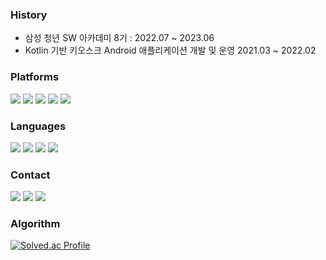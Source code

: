 <div>
 
   ### History
- 삼성 청년 SW 아카데미 8기 : 2022.07 ~ 2023.06
- Kotlin 기반 키오스크 Android 애플리케이션 개발 및 운영 2021.03 ~ 2022.02
 
</div>


<div>
 
   ### Platforms
 <p>
  <img src="https://img.shields.io/badge/Spring-6DB33F?style=flat&logo=jQuery&logoColor=white" />
  <img src="https://img.shields.io/badge/SpringBoot-6DB33F?style=flat&logo=SpringBoot&logoColor=white" />
  <img src="https://img.shields.io/badge/Vue.js-4FC08D?style=flat&logo=Vue.js&logoColor=white">
  <img src="https://img.shields.io/badge/React-61DAFB?style=flat&logo=react&logoColor=white"> 
  <img src="https://img.shields.io/badge/Android-3DDC84?style=flat&logo=Android&logoColor=white"/>
 </p>
</div>


<div>
 
 ### Languages
 <p>
   <img src="https://img.shields.io/badge/Kotlin-0095D5?style=flat&logo=Kotlin&logoColor=white"/> 
   <img src="https://img.shields.io/badge/Java-007396?style=flat&logo=Java&logoColor=white"/>
   <img src="https://img.shields.io/badge/Python-007396?style=flat&logo=Python&logoColor=white"/>
   <img src="https://img.shields.io/badge/Javascript-F7DF1E?style=flat&logo=javascript&logoColor=white">
 </p>
</div>




<div>
 
 ### Contact
 <p>
 <a href="https://velog.io/@donsco" target="_blank"><img src="https://img.shields.io/badge/Velog-20c997?style=flat&logo=Vimeo&logoColor=white"/></a>
 <a href="https://dontstopcoding.tistory.com/" target="_blank"><img src="https://img.shields.io/badge/Tistory-DD0B77?&logoColor=white"/></a>
 <a href="mailto:cadqe13@gmail.com" target="_blank"><img src="https://img.shields.io/badge/Gmail-EA4335?style=flat&logo=Gmail&logoColor=white"/></a>
 </p>
</div>

<div>
 
  ### Algorithm
  [![Solved.ac Profile](http://mazassumnida.wtf/api/v2/generate_badge?boj=wlwlsus)](https://solved.ac/wlwlsus/)
</div>
